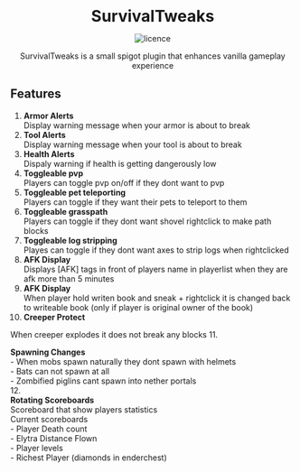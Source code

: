 <div align="center">
<h1 style="margin: 0px;font-weight: 700;font-family:-apple-system,BlinkMacSystemFont,Segoe UI,Helvetica,Arial,sans-serif,Apple Color Emoji,Segoe UI Emoji">SurvivalTweaks</h1>

![licence](https://img.shields.io/badge/License-MIT-brightgreen)

SurvivalTweaks is a small spigot plugin that enhances vanilla gameplay experience

</div>
 
## Features
1. <h4 style="margin: 0px;font-weight: 700;font-family:-apple-system,BlinkMacSystemFont,Segoe UI,Helvetica,Arial,sans-serif,Apple Color Emoji,Segoe UI Emoji">Armor Alerts</h3>
   Display warning message when your armor is about to break
2. <h4 style="margin: 0px;font-weight: 700;font-family:-apple-system,BlinkMacSystemFont,Segoe UI,Helvetica,Arial,sans-serif,Apple Color Emoji,Segoe UI Emoji">Tool Alerts</h3>
   Display warning message when your tool is about to break
3. <h4 style="margin: 0px;font-weight: 700;font-family:-apple-system,BlinkMacSystemFont,Segoe UI,Helvetica,Arial,sans-serif,Apple Color Emoji,Segoe UI Emoji">Health Alerts</h3>
   Dispaly warning if health is getting dangerously low
4. <h4 style="margin: 0px;font-weight: 700;font-family:-apple-system,BlinkMacSystemFont,Segoe UI,Helvetica,Arial,sans-serif,Apple Color Emoji,Segoe UI Emoji">Toggleable pvp</h3>
   Players can toggle pvp on/off if they dont want to pvp
5. <h4 style="margin: 0px;font-weight: 700;font-family:-apple-system,BlinkMacSystemFont,Segoe UI,Helvetica,Arial,sans-serif,Apple Color Emoji,Segoe UI Emoji">Toggleable pet teleporting</h3>
   Players can toggle if they want their pets to teleport to them
6. <h4 style="margin: 0px;font-weight: 700;font-family:-apple-system,BlinkMacSystemFont,Segoe UI,Helvetica,Arial,sans-serif,Apple Color Emoji,Segoe UI Emoji">Toggleable grasspath</h3>
   Players can toggle if they dont want shovel rightclick to make path blocks
7. <h4 style="margin: 0px;font-weight: 700;font-family:-apple-system,BlinkMacSystemFont,Segoe UI,Helvetica,Arial,sans-serif,Apple Color Emoji,Segoe UI Emoji">Toggleable log stripping</h3>
   Playes can toggle if they dont want axes to strip logs when rightclicked
8. <h4 style="margin: 0px;font-weight: 700;font-family:-apple-system,BlinkMacSystemFont,Segoe UI,Helvetica,Arial,sans-serif,Apple Color Emoji,Segoe UI Emoji">AFK Display</h3>
   Displays [AFK] tags in front of players name in playerlist when they are afk more than 5 minutes
9. <h4 style="margin: 0px;font-weight: 700;font-family:-apple-system,BlinkMacSystemFont,Segoe UI,Helvetica,Arial,sans-serif,Apple Color Emoji,Segoe UI Emoji">AFK Display</h3>
   When player hold writen book and sneak + rightclick it is changed back to writeable book (only if player is original owner of the book)
10. <h4 style="margin: 0px;font-weight: 700;font-family:-apple-system,BlinkMacSystemFont,Segoe UI,Helvetica,Arial,sans-serif,Apple Color Emoji,Segoe UI Emoji">Creeper Protect</h3>
   When creeper explodes it does not break any blocks
11. <h4 style="margin: 0px;font-weight: 700;font-family:-apple-system,BlinkMacSystemFont,Segoe UI,Helvetica,Arial,sans-serif,Apple Color Emoji,Segoe UI Emoji">Spawning Changes</h3>
    - When mobs spawn naturally they dont spawn with helmets   
    - Bats can not spawn at all   
    - Zombified piglins cant spawn into nether portals   
12. <h4 style="margin: 0px;font-weight: 700;font-family:-apple-system,BlinkMacSystemFont,Segoe UI,Helvetica,Arial,sans-serif,Apple Color Emoji,Segoe UI Emoji">Rotating Scoreboards</h3>
    Scoreboard that show players statistics   
    Current scoreboards   
    - Player Death count   
    - Elytra Distance Flown   
    - Player levels   
    - Richest Player (diamonds in enderchest)   
   
